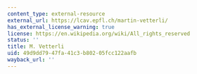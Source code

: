 ```yaml
---
content_type: external-resource
external_url: https://lcav.epfl.ch/martin-vetterli/
has_external_license_warning: true
license: https://en.wikipedia.org/wiki/All_rights_reserved
status: ''
title: M. Vetterli
uid: 49d9dd79-47fa-41c3-b802-05fcc122aafb
wayback_url: ''
---
```

